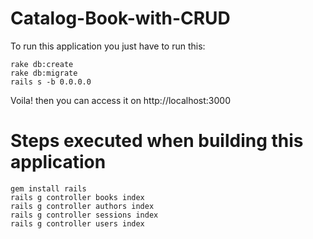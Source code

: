 # Catalog-Book-with-CRUD

To run this application you just have to run this:

```
rake db:create 
rake db:migrate
rails s -b 0.0.0.0
```

Voila! then you can access it on http://localhost:3000


# Steps executed when building this application

```
gem install rails
rails g controller books index
rails g controller authors index
rails g controller sessions index
rails g controller users index
```
